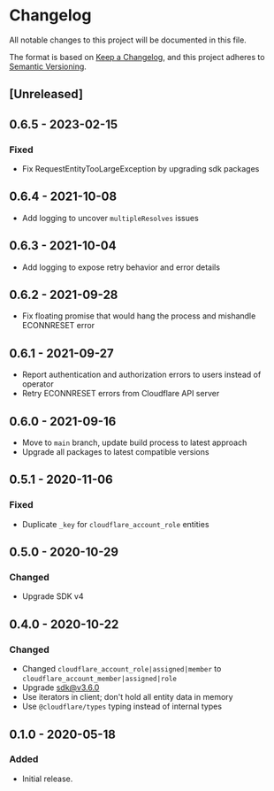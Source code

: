 # Changelog

All notable changes to this project will be documented in this file.

The format is based on [Keep a Changelog](https://keepachangelog.com/en/1.0.0/),
and this project adheres to
[Semantic Versioning](https://semver.org/spec/v2.0.0.html).

## [Unreleased]

## 0.6.5 - 2023-02-15

### Fixed

- Fix RequestEntityTooLargeException by upgrading sdk packages

## 0.6.4 - 2021-10-08

- Add logging to uncover `multipleResolves` issues

## 0.6.3 - 2021-10-04

- Add logging to expose retry behavior and error details

## 0.6.2 - 2021-09-28

- Fix floating promise that would hang the process and mishandle ECONNRESET
  error

## 0.6.1 - 2021-09-27

- Report authentication and authorization errors to users instead of operator
- Retry ECONNRESET errors from Cloudflare API server

## 0.6.0 - 2021-09-16

- Move to `main` branch, update build process to latest approach
- Upgrade all packages to latest compatible versions

## 0.5.1 - 2020-11-06

### Fixed

- Duplicate `_key` for `cloudflare_account_role` entities

## 0.5.0 - 2020-10-29

### Changed

- Upgrade SDK v4

## 0.4.0 - 2020-10-22

### Changed

- Changed `cloudflare_account_role|assigned|member` to
  `cloudflare_account_member|assigned|role`
- Upgrade sdk@v3.6.0
- Use iterators in client; don't hold all entity data in memory
- Use `@cloudflare/types` typing instead of internal types

## 0.1.0 - 2020-05-18

### Added

- Initial release.
